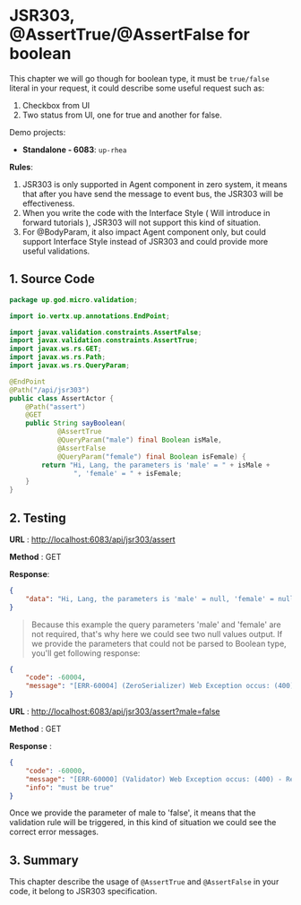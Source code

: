 # JSR303, @AssertTrue/@AssertFalse for boolean

This chapter we will go though for boolean type, it must be `true/false` literal in your request, it could describe some
useful request such as:

1. Checkbox from UI
2. Two status from UI, one for true and another for false.

Demo projects:

* **Standalone - 6083**: `up-rhea`

**Rules**:

1. JSR303 is only supported in Agent component in zero system, it means that after you have send the message to event
   bus, the JSR303 will be effectiveness.
2. When you write the code with the Interface Style \( Will introduce in forward tutorials \), JSR303 will not support
   this kind of situation.
3. For @BodyParam, it also impact Agent component only, but could support Interface Style instead of JSR303 and could
   provide more useful validations.

## 1. Source Code

```java
package up.god.micro.validation;

import io.vertx.up.annotations.EndPoint;

import javax.validation.constraints.AssertFalse;
import javax.validation.constraints.AssertTrue;
import javax.ws.rs.GET;
import javax.ws.rs.Path;
import javax.ws.rs.QueryParam;

@EndPoint
@Path("/api/jsr303")
public class AssertActor {
    @Path("assert")
    @GET
    public String sayBoolean(
            @AssertTrue
            @QueryParam("male") final Boolean isMale,
            @AssertFalse
            @QueryParam("female") final Boolean isFemale) {
        return "Hi, Lang, the parameters is 'male' = " + isMale +
                ", 'female' = " + isFemale;
    }
}
```

## 2. Testing

**URL** : [http://localhost:6083/api/jsr303/assert](http://localhost:6083/api/jsr303/assert)

**Method** : GET

**Response**:

```json
{
    "data": "Hi, Lang, the parameters is 'male' = null, 'female' = null"
}
```

> Because this example the query parameters 'male' and 'female' are not required, that's why here we could see two null
> values output. If we provide the parameters that could not be parsed to Boolean type, you'll get following response:

```json
{
    "code": -60004,
    "message": "[ERR-60004] (ZeroSerializer) Web Exception occus: (400) - Zero system detect conversation from \"mock\" to type \"class java.lang.Boolean\", but its conflict."
}
```

**URL** : [http://localhost:6083/api/jsr303/assert?male=false](http://localhost:6083/api/jsr303/assert?male=false)

**Method** : GET

**Response** :

```json
{
    "code": -60000,
    "message": "[ERR-60000] (Validator) Web Exception occus: (400) - Request validation handler, class = class up.god.micro.validation.AssertActor, method = public java.lang.String up.god.micro.validation.AssertActor.sayAssert(java.lang.Boolean,java.lang.Boolean), message = must be true.",
    "info": "must be true"
}
```

Once we provide the parameter of male to 'false', it means that the validation rule will be triggered, in this kind of
situation we could see the correct error messages.

## 3. Summary

This chapter describe the usage of `@AssertTrue` and `@AssertFalse` in your code, it belong to JSR303 specification.

